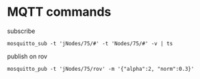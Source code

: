 # MQTT commands
subscribe

    mosquitto_sub -t 'jNodes/75/#' -t 'Nodes/75/#' -v | ts

publish on rov

    mosquitto_pub -t 'jNodes/75/rov' -m '{"alpha":2, "norm":0.3}'

